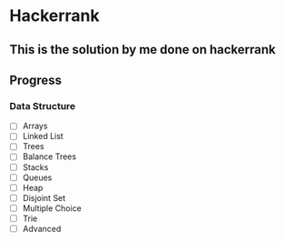 # Hackerrank
This is the solution by me done on hackerrank
---
## Progress
### Data Structure
  - [ ] Arrays
  - [ ] Linked List
  - [ ] Trees
  - [ ] Balance Trees
  - [ ] Stacks
  - [ ] Queues
  - [ ] Heap
  - [ ] Disjoint Set
  - [ ] Multiple Choice
  - [ ] Trie
  - [ ] Advanced
